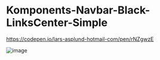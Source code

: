 # Komponents-Navbar-Black-LinksCenter-Simple

https://codepen.io/lars-asplund-hotmail-com/pen/rNZgwzE

![image](https://user-images.githubusercontent.com/50366078/228895201-28497cdc-38b4-4fb3-9f04-c01dfbd154e5.png)
